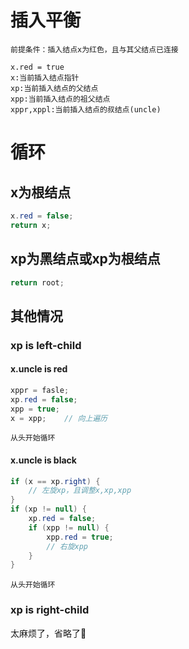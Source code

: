 # 插入平衡
`前提条件：插入结点x为红色，且与其父结点已连接  `

	x.red = true
	x:当前插入结点指针  
	xp:当前插入结点的父结点  
	xpp:当前插入结点的祖父结点  
	xppr,xppl:当前插入结点的叔结点(uncle)  
    
# 循环

## x为根结点
```java  
x.red = false;  
return x;  
```

## xp为黑结点或xp为根结点
```java  
return root;  
```

## 其他情况

### xp is left-child
#### x.uncle is red
```java  
xppr = fasle;  
xp.red = false;  
xpp = true;  
x = xpp;	// 向上遍历
```   
`从头开始循环`
#### x.uncle is black
```java  
if (x == xp.right) {  
	// 左旋xp，且调整x,xp,xpp  
}  
if (xp != null) {  
	xp.red = false;  
	if (xpp != null) {  
		xpp.red = true;  
		// 右旋xpp  
	}  
}  
```  
```从头开始循环```

### xp is right-child
太麻烦了，省略了:snail:
